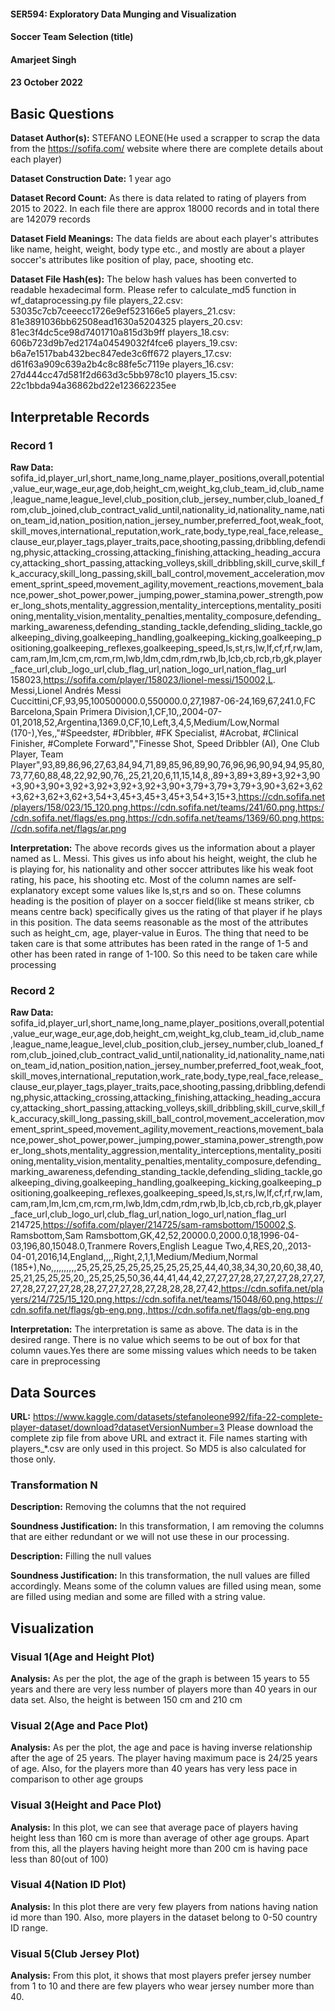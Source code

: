 #### SER594: Exploratory Data Munging and Visualization
#### Soccer Team Selection (title)
#### Amarjeet Singh
#### 23 October 2022


## Basic Questions
**Dataset Author(s):** STEFANO LEONE(He used a scrapper to scrap the data from the https://sofifa.com/ website where
there are complete details about each player)

**Dataset Construction Date:** 1 year ago

**Dataset Record Count:** As there is data related to rating of players from 2015 to 2022. In each file there are approx
18000 records and in total there are 142079 records

**Dataset Field Meanings:** The data fields are about each player's attributes like name, height, weight, 
body type etc., and mostly are about a player soccer's attributes like position of play, pace, shooting etc. 

**Dataset File Hash(es):** The below hash values has been converted to readable hexadecimal form. Please refer to
calculate_md5 function in wf_dataprocessing.py file
players_22.csv: 53035c7cb7ceeecc1726e9ef523166e5
players_21.csv: 81e3891036bb62508ead1630a5204325
players_20.csv: 81ec3f4dc5ce98d7401710a815d3b9ff
players_18.csv: 606b723d9b7ed2174a04549032f4fce6
players_19.csv: b6a7e1517bab432bec847ede3c6ff672
players_17.csv: d61f63a909c639a2b4c8c88fe5c7119e
players_16.csv: 27d444cc47d581f2d663d3c5bb978c10
players_15.csv: 22c1bbda94a36862bd22e123662235ee

## Interpretable Records
### Record 1
**Raw Data:** 
sofifa_id,player_url,short_name,long_name,player_positions,overall,potential,value_eur,wage_eur,age,dob,height_cm,weight_kg,club_team_id,club_name,league_name,league_level,club_position,club_jersey_number,club_loaned_from,club_joined,club_contract_valid_until,nationality_id,nationality_name,nation_team_id,nation_position,nation_jersey_number,preferred_foot,weak_foot,skill_moves,international_reputation,work_rate,body_type,real_face,release_clause_eur,player_tags,player_traits,pace,shooting,passing,dribbling,defending,physic,attacking_crossing,attacking_finishing,attacking_heading_accuracy,attacking_short_passing,attacking_volleys,skill_dribbling,skill_curve,skill_fk_accuracy,skill_long_passing,skill_ball_control,movement_acceleration,movement_sprint_speed,movement_agility,movement_reactions,movement_balance,power_shot_power,power_jumping,power_stamina,power_strength,power_long_shots,mentality_aggression,mentality_interceptions,mentality_positioning,mentality_vision,mentality_penalties,mentality_composure,defending_marking_awareness,defending_standing_tackle,defending_sliding_tackle,goalkeeping_diving,goalkeeping_handling,goalkeeping_kicking,goalkeeping_positioning,goalkeeping_reflexes,goalkeeping_speed,ls,st,rs,lw,lf,cf,rf,rw,lam,cam,ram,lm,lcm,cm,rcm,rm,lwb,ldm,cdm,rdm,rwb,lb,lcb,cb,rcb,rb,gk,player_face_url,club_logo_url,club_flag_url,nation_logo_url,nation_flag_url
158023,https://sofifa.com/player/158023/lionel-messi/150002,L. Messi,Lionel Andrés Messi Cuccittini,CF,93,95,100500000.0,550000.0,27,1987-06-24,169,67,241.0,FC Barcelona,Spain Primera Division,1,CF,10,,2004-07-01,2018,52,Argentina,1369.0,CF,10,Left,3,4,5,Medium/Low,Normal (170-),Yes,,"#Speedster, #Dribbler, #FK Specialist, #Acrobat, #Clinical Finisher, #Complete Forward","Finesse Shot, Speed Dribbler (AI), One Club Player, Team Player",93,89,86,96,27,63,84,94,71,89,85,96,89,90,76,96,96,90,94,94,95,80,73,77,60,88,48,22,92,90,76,,25,21,20,6,11,15,14,8,,89+3,89+3,89+3,92+3,90+3,90+3,90+3,92+3,92+3,92+3,92+3,90+3,79+3,79+3,79+3,90+3,62+3,62+3,62+3,62+3,62+3,54+3,45+3,45+3,45+3,54+3,15+3,https://cdn.sofifa.net/players/158/023/15_120.png,https://cdn.sofifa.net/teams/241/60.png,https://cdn.sofifa.net/flags/es.png,https://cdn.sofifa.net/teams/1369/60.png,https://cdn.sofifa.net/flags/ar.png

**Interpretation:** The above records gives us the information about a player named as L. Messi. This gives us info
about his height, weight, the club he is playing for, his nationality and other soccer attributes like his weak foot 
rating, his pace, his shooting etc. Most of the column names are self-explanatory except some values like ls,st,rs
and so on. These columns heading is the position of player on a soccer field(like st means striker, cb means centre back)
specifically gives us the rating of that player if he plays in this position.  The data seems reasonable as the most of
the attributes such as height_cm, age, player-value in Euros. The thing that need to be taken care is that some 
attributes has been rated in the range of 1-5 and other has been rated in range of 1-100. 
So this need to be taken care while processing

### Record 2
**Raw Data:** 
sofifa_id,player_url,short_name,long_name,player_positions,overall,potential,value_eur,wage_eur,age,dob,height_cm,weight_kg,club_team_id,club_name,league_name,league_level,club_position,club_jersey_number,club_loaned_from,club_joined,club_contract_valid_until,nationality_id,nationality_name,nation_team_id,nation_position,nation_jersey_number,preferred_foot,weak_foot,skill_moves,international_reputation,work_rate,body_type,real_face,release_clause_eur,player_tags,player_traits,pace,shooting,passing,dribbling,defending,physic,attacking_crossing,attacking_finishing,attacking_heading_accuracy,attacking_short_passing,attacking_volleys,skill_dribbling,skill_curve,skill_fk_accuracy,skill_long_passing,skill_ball_control,movement_acceleration,movement_sprint_speed,movement_agility,movement_reactions,movement_balance,power_shot_power,power_jumping,power_stamina,power_strength,power_long_shots,mentality_aggression,mentality_interceptions,mentality_positioning,mentality_vision,mentality_penalties,mentality_composure,defending_marking_awareness,defending_standing_tackle,defending_sliding_tackle,goalkeeping_diving,goalkeeping_handling,goalkeeping_kicking,goalkeeping_positioning,goalkeeping_reflexes,goalkeeping_speed,ls,st,rs,lw,lf,cf,rf,rw,lam,cam,ram,lm,lcm,cm,rcm,rm,lwb,ldm,cdm,rdm,rwb,lb,lcb,cb,rcb,rb,gk,player_face_url,club_logo_url,club_flag_url,nation_logo_url,nation_flag_url
214725,https://sofifa.com/player/214725/sam-ramsbottom/150002,S. Ramsbottom,Sam Ramsbottom,GK,42,52,20000.0,2000.0,18,1996-04-03,196,80,15048.0,Tranmere Rovers,English League Two,4,RES,20,,2013-04-01,2016,14,England,,,,Right,2,1,1,Medium/Medium,Normal (185+),No,,,,,,,,,,25,25,25,25,25,25,25,25,25,25,44,40,38,34,30,20,60,38,40,25,21,25,25,25,20,,25,25,25,50,36,44,41,44,42,27,27,27,28,27,27,27,28,27,27,27,28,27,27,27,28,28,27,27,27,28,27,28,28,28,27,42,https://cdn.sofifa.net/players/214/725/15_120.png,https://cdn.sofifa.net/teams/15048/60.png,https://cdn.sofifa.net/flags/gb-eng.png,,https://cdn.sofifa.net/flags/gb-eng.png

**Interpretation:** The interpretation is same as above. The data is in the desired range. There is no value which seems 
to be out of box for that column vaues.Yes there are some missing values which needs to be taken care in preprocessing

## Data Sources
**URL:** https://www.kaggle.com/datasets/stefanoleone992/fifa-22-complete-player-dataset/download?datasetVersionNumber=3
Please download the complete zip file from above URL and extract it. File names starting with players_*.csv are only used 
in this project. So MD5 is also calculated for those only.

### Transformation N
**Description:** Removing the columns that the not required

**Soundness Justification:** In this transformation, I am removing the columns that are either redundant or we will not
use these in our processing.

**Description:** Filling the null values

**Soundness Justification:** In this transformation, the null values are filled accordingly. Means some of the column
values are filled using mean, some are filled using median and some are filled with a string value.


## Visualization
### Visual 1(Age and Height Plot)
**Analysis:** As per the plot, the age of the graph is between 15 years to 55 years and there are very less number of
players more than 40 years in our data set. Also, the height is between 150 cm and 210 cm

### Visual 2(Age and Pace Plot)
**Analysis:** As per the plot, the age and pace is having inverse relationship after the age of 25 years. The player
having maximum pace is 24/25 years of age. Also, for the players more than 40 years has very less pace in comparison to
other age groups

### Visual 3(Height and Pace Plot)
**Analysis:** In this plot, we can see that average pace of players having height less than 160 cm is more than average
of other age groups. Apart from this, all the players having height more than 200 cm is having pace less than 
80(out of 100)

### Visual 4(Nation ID Plot)
**Analysis:** In this plot there are very few players from nations having nation id more than 190. Also, 
more players in the dataset belong to 0-50 country ID range.

### Visual 5(Club Jersey Plot)
**Analysis:** From this plot, it shows that most players prefer jersey number from 1 to 10 and there are few players 
who wear jersey number more than 40.


